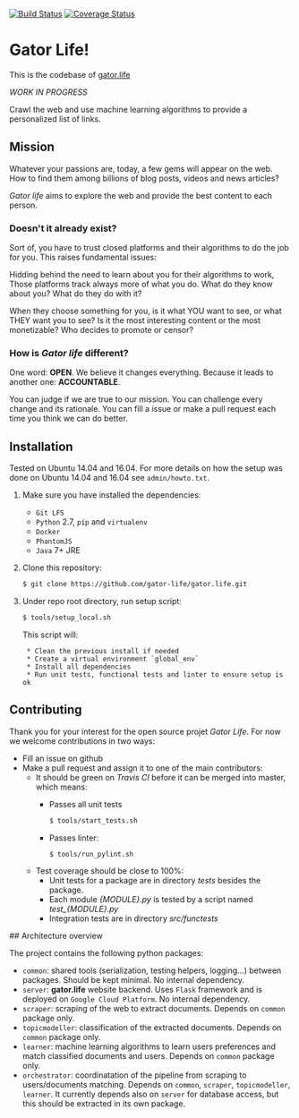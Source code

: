 [![Build Status](https://travis-ci.org/gator-life/gator.life.svg?branch=master)](https://travis-ci.org/gator-life/gator.life)
[![Coverage Status](https://coveralls.io/repos/gator-life/gator.life/badge.svg?branch=master)](https://coveralls.io/r/gator-life/gator.life?branch=master)

# Gator Life!

This is the codebase of [gator.life](http://www.gator.life)

*WORK IN PROGRESS*

Crawl the web and use machine learning algorithms to provide a personalized list of links. 

## Mission

Whatever your passions are, today, a few gems will appear on the web. How to find them among billions of blog posts, videos and news articles?

*Gator life* aims to explore the web and provide the best content to each person.

### Doesn't it already exist?

Sort of, you have to trust closed platforms and their algorithms to do the job for you. This raises fundamental issues:

Hidding behind the need to learn about you for their algorithms to work, Those platforms track always more of what you do. What do they know about you? What do they do with it?

When they choose something for you, is it what YOU want to see, or what THEY want you to see? Is it the most interesting content or the most monetizable? Who decides to promote or censor?

### How is *Gator life* different?

One word: **OPEN**. We believe it changes everything. Because it leads to another one: **ACCOUNTABLE**.

You can judge if we are true to our mission. You can challenge every change and its rationale. You can fill a issue or make a pull request each time you think we can do better.

## Installation

Tested on Ubuntu 14.04 and 16.04. For more details on how the setup was done on Ubuntu 14.04 and 16.04 see `admin/howto.txt`.

1. Make sure you have installed the dependencies:

	* `Git LFS`
	* `Python` 2.7, `pip` and `virtualenv`
	* `Docker`
	* `PhantomJS`
	* `Java` 7+ JRE

2. Clone this repository:

	```sh
	$ git clone https://github.com/gator-life/gator.life.git
	```

3. Under repo root directory, run setup script:

	```sh
	$ tools/setup_local.sh
	```

	This script will:
	
		* Clean the previous install if needed
		* Create a virtual environment `global_env`
		* Install all dependencies
		* Run unit tests, functional tests and linter to ensure setup is ok

## Contributing

Thank you for your interest for the open source projet *Gator Life*. For now we welcome contributions in two ways:

* Fill an issue on github
* Make a pull request and assign it to one of the main contributors:
	* It should be green on *Travis CI* before it can be merged into master, which means:
		* Passes all unit tests

			```sh
			$ tools/start_tests.sh
			```

		* Passes linter:

			```sh
			$ tools/run_pylint.sh
			```
	* Test coverage should be close to 100%:
		* Unit tests for a package are in directory *tests* besides the package.
		* Each module *{MODULE}.py* is tested by a script named *test_{MODULE}.py*
		* Integration tests are in directory *src/functests*


## Architecture overview

The project contains the following python packages:
* `common`: shared tools (serialization, testing helpers, logging...) between packages. Should be kept minimal. No internal dependency.
* `server`: **gator.life** website backend. Uses `Flask` framework and is deployed on `Google Cloud Platform`. No internal dependency.
* `scraper`: scraping of the web to extract documents. Depends on `common` package only.
* `topicmodeller`: classification of the extracted documents. Depends on `common` package only.
* `learner`: machine learning algorithms to learn users preferences and match classified documents and users. Depends on `common` package only.
* `orchestrator`: coordinatation of the pipeline from scraping to users/documents matching. Depends on `common`, `scraper`, `topicmodeller`, `learner`. It currently depends also on `server` for database access, but this should be extracted in its own package.
